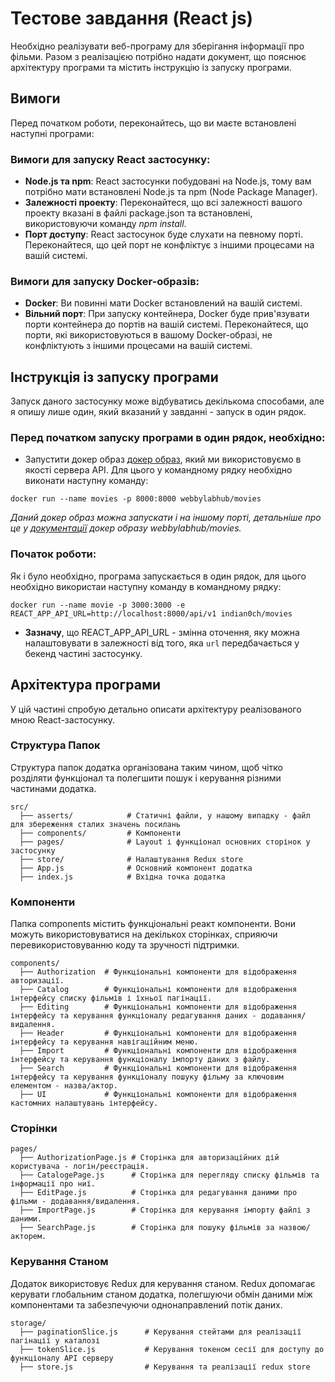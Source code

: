 
# Тестове завдання (React js)

Необхідно реалізувати веб-програму для зберігання інформації про фільми. Разом з реалізацією потрібно надати документ, що пояснює архітектуру програми та містить інструкцію із запуску програми.

## Вимоги 

Перед початком роботи, переконайтесь, що ви маєте встановлені наступні програми:

### Вимоги для запуску React застосунку:

- **Node.js та npm**: React застосунки побудовані на Node.js, тому вам потрібно мати встановлені Node.js та npm (Node Package Manager).
- **Залежності проекту**: Переконайтеся, що всі залежності вашого проекту вказані в файлі package.json та встановлені, використовуючи команду _npm install_.
- **Порт доступу**: React застосунок буде слухати на певному порті. Переконайтеся, що цей порт не конфліктує з іншими процесами на вашій системі.

### Вимоги для запуску Docker-образів:

- **Docker**: Ви повинні мати Docker встановлений на вашій системі.
- **Вільний порт**: При запуску контейнера, Docker буде прив'язувати порти контейнера до портів на вашій системі. Переконайтеся, що порти, які використовуються в вашому Docker-образі, не конфліктують з іншими процесами на вашій системі.

## Інструкція із запуску програми

Запуск даного застосунку може відбуватись декількома способами, але я опишу лише один, який вказаний у завданні - запуск в один рядок.

### Перед початком запуску програми в один рядок, необхідно:

- Запустити докер образ [докер образ](https://hub.docker.com/r/webbylabhub/movies), який ми використовуємо в якості сервера API. Для цього у командному рядку необхідно виконати наступну команду:
```
docker run --name movies -p 8000:8000 webbylabhub/movies
```
_Даний докер образ можна запускати і на іншому порті, детальніше про це у [документації](https://hub.docker.com/r/webbylabhub/movies) докер образу webbylabhub/movies._

### Початок роботи:

Як і було необхідно, програма запускається в один рядок, для цього необхідно використаи наступну команду в командному рядку:
```
docker run --name movie -p 3000:3000 -e REACT_APP_API_URL=http://localhost:8000/api/v1 indian0ch/movies

```
- **Зазначу**, що REACT_APP_API_URL - змінна оточення, яку можна налаштовувати в залежності від того, яка `url` передбачається у бекенд частині застосунку. 

## Архітектура програми

У цій частині спробую детально описати архітектуру реалізованого мною React-застосунку.

### Структура Папок

Структура папок додатка організована таким чином, щоб чітко розділяти функціонал та полегшити пошук і керування різними частинами додатка.
```
src/
  ├── asserts/            # Статичні файли, у нашому випадку - файл для збереження сталих значень посилань
  ├── components/         # Компоненти
  ├── pages/              # Layout і функціонал основних сторінок у застосунку
  ├── store/              # Налаштування Redux store
  ├── App.js              # Основний компонент додатка
  ├── index.js            # Вхідна точка додатка
```

### Компоненти
Папка components містить функціональні реакт компоненти. Вони можуть використовуватися на декількох сторінках, сприяючи перевикористовуванню коду та зручності підтримки.
```
components/
  ├── Authorization  # Функціональні компоненти для відображення авторизації.
  ├── Catalog        # Функціональні компоненти для відображення інтерфейсу списку фільмів і їхньої пагінації.
  ├── Editing        # Функціональні компоненти для відображення інтерфейсу та керування функціоналу редагування даних - додавання/видалення.
  ├── Header         # Функціональні компоненти для відображення інтерфейсу та керування навігаційним меню.
  ├── Import         # Функціональні компоненти для відображення інтерфейсу та керування функціоналу імпорту даних з файлу.
  ├── Search         # Функціональні компоненти для відображення інтерфейсу та керування функціоналу пошуку фільму за ключовим елементом - назва/актор.
  ├── UI             # Функціональні компоненти для відображення кастомних налаштувань інтерфейсу.
```

### Сторінки
```
pages/
  ├── AuthorizationPage.js # Сторінка для авторизаційних дій користувача - логін/реєстрація.
  ├── CatalogePage.js      # Сторінка для перегляду списку фільмів та інформації про ниї.
  ├── EditPage.js          # Сторінка для редагування даними про фільми - додавання/видалення.
  ├── ImportPage.js        # Сторінка для керування імпорту файлі з даними.
  ├── SearchPage.js        # Сторінка для пошуку фільмів за назвою/акторем.
```

### Керування Станом
Додаток використовує Redux для керування станом. Redux допомагає керувати глобальним станом додатка, полегшуючи обмін даними між компонентами та забезпечуючи однонаправлений потік даних.
```
storage/
  ├── paginationSlice.js      # Керування стейтами для реалізації пагінації у каталозі
  ├── tokenSlice.js           # Керування токеном сесії для доступу до функціоналу API серверу
  ├── store.js                # Керування та реалізації redux store
```

